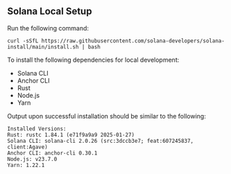 ## Solana Local Setup

Run the following command:

```
curl -sSfL https://raw.githubusercontent.com/solana-developers/solana-install/main/install.sh | bash
```

To install the following dependencies for local development:

- Solana CLI
- Anchor CLI
- Rust
- Node.js
- Yarn

Output upon successful installation should be similar to the following:

```
Installed Versions:
Rust: rustc 1.84.1 (e71f9a9a9 2025-01-27)
Solana CLI: solana-cli 2.0.26 (src:3dccb3e7; feat:607245837, client:Agave)
Anchor CLI: anchor-cli 0.30.1
Node.js: v23.7.0
Yarn: 1.22.1
```
